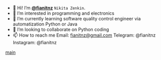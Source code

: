  - 👋 Hi! I’m [**@fianitnz**](https://github.com/fianitnz) `Nikita Zenkin`.
 - 👀 I’m interested in programming and electronics
 - 🌱 I’m currently learning software quality control engineer via automatization Python or Java
 - 💞️ I’m looking to collaborate on Python coding
 - 📫 How to reach me Email: fianitnz@gmail.com Telegram: @fianitnz Instagram: @fianitnz

<!---
fianitnz/fianitnz is a ✨ special ✨ repository because its `README.md` (this file) appears on your GitHub profile.
You can click the Preview link to take a look at your changes.
--->
[main](main.md)
